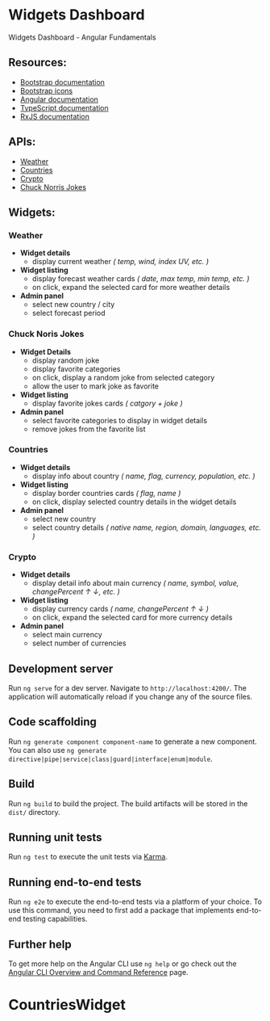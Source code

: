 # Widgets Dashboard
Widgets Dashboard - Angular Fundamentals

## Resources: 
- [Bootstrap documentation](https://getbootstrap.com/docs/5.3/getting-started/introduction/)
- [Bootstrap icons](https://icons.getbootstrap.com/)
- [Angular documentation](https://angular.io/docs)
- [TypeScript documentation](https://www.typescriptlang.org/docs/)
- [RxJS documentation](https://rxjs.dev/guide/overview)

## APIs:

- [Weather](https://open-meteo.com/en/docs)
- [Countries](https://restcountries.com/)
- [Crypto](https://docs.coincap.io/)
- [Chuck Norris Jokes](https://api.chucknorris.io/)

## Widgets:

### Weather

- **Widget details**
   -  display current weather *( temp, wind, index UV, etc. )*
- **Widget listing**
   -  display forecast weather cards *( date, max temp, min temp, etc.  )*
   -  on click, expand the selected card for more weather details
- **Admin panel**
   - select new country / city
   - select forecast period

### Chuck Noris Jokes

- **Widget Details**
   - display random joke
   - display favorite categories
   - on click, display a random joke from selected category
   - allow the user to mark joke as favorite
- **Widget listing**
   - display favorite jokes cards *( catgory + joke )*
- **Admin panel**
   - select favorite categories to display in widget details
   - remove jokes from the favorite list

### Countries

- **Widget details**
   - display info about country *( name, flag, currency, population, etc. )*
- **Widget listing**
   - display border countries cards *( flag, name )*
   - on click, display selected country details in the widget details
- **Admin panel**
   - select new country
   - select country details *( native name, region, domain, languages, etc. )*

### Crypto

- **Widget details** 
   - display detail info about main currency *( name, symbol, value, changePercent ↑ ↓, etc. )*
- **Widget listing** 
   - display currency cards *( name, changePercent ↑ ↓ )*
   - on click, expand the selected card for more currency details
- **Admin panel** 
   - select main currency
   - select number of currencies

## Development server

Run `ng serve` for a dev server. Navigate to `http://localhost:4200/`. The application will automatically reload if you change any of the source files.

## Code scaffolding

Run `ng generate component component-name` to generate a new component. You can also use `ng generate directive|pipe|service|class|guard|interface|enum|module`.

## Build

Run `ng build` to build the project. The build artifacts will be stored in the `dist/` directory.

## Running unit tests

Run `ng test` to execute the unit tests via [Karma](https://karma-runner.github.io).

## Running end-to-end tests

Run `ng e2e` to execute the end-to-end tests via a platform of your choice. To use this command, you need to first add a package that implements end-to-end testing capabilities.

## Further help

To get more help on the Angular CLI use `ng help` or go check out the [Angular CLI Overview and Command Reference](https://angular.io/cli) page.
# CountriesWidget
